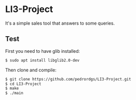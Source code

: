 # LI3-Project

It's a simple sales tool that answers to some queries.

## Test

First you need to have glib installed:

```bash
$ sudo apt install libglib2.0-dev
```

Then clone and compile:

```bash
$ git clone https://github.com/pedrordgs/LI3-Project.git
$ cd LI3-Project
$ make
$ ./main
```
